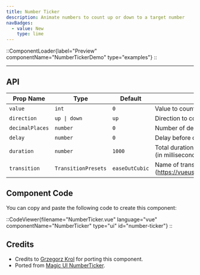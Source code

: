 ```yaml
---
title: Number Ticker
description: Animate numbers to count up or down to a target number
navBadges:
  - value: New
    type: lime
---
```


::ComponentLoader{label="Preview" componentName="NumberTickerDemo" type="examples"}
::

---

## API

| Prop Name       | Type                | Default        | Description                                                       |
| --------------- | ------------------- | -------------- | ----------------------------------------------------------------- |
| `value`         | `int`               | `0`            | Value to count to                                                 |
| `direction`     | `up \| down`        | `up`           | Direction to count in                                             |
| `decimalPlaces` | `number`            | `0`            | Number of decimal places to show                                  |
| `delay`         | `number`            | `0`            | Delay before counting (in milliseconds)                           |
| `duration`      | `number`            | `1000`         | Total duration for the entire animation (in milliseconds).        |
| `transition`    | `TransitionPresets` | `easeOutCubic` | Name of transition preset (https://vueuse.org/core/useTransition) |

## Component Code

You can copy and paste the following code to create this component:

::CodeViewer{filename="NumberTicker.vue" language="vue" componentName="NumberTicker" type="ui" id="number-ticker"}
::

## Credits

- Credits to [Grzegorz Krol](https://github.com/Grzechu335) for porting this component.
- Ported from [Magic UI NumberTicker](https://magicui.design/docs/components/number-ticker).
